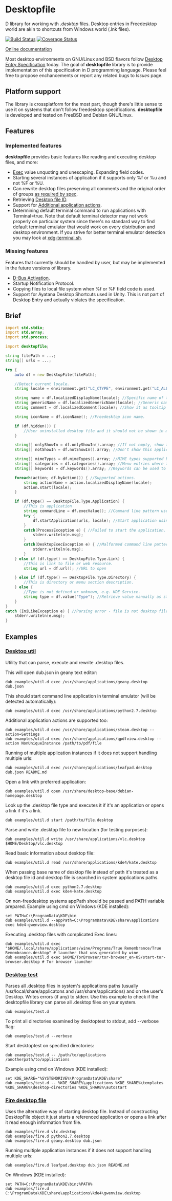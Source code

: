 # Desktopfile

D library for working with *.desktop* files. Desktop entries in Freedesktop world are akin to shortcuts from Windows world (.lnk files).

[![Build Status](https://github.com/FreeSlave/desktopfile/actions/workflows/ci.yml/badge.svg?branch=master)](https://github.com/FreeSlave/desktopfile/actions/workflows/ci.yml) [![Coverage Status](https://coveralls.io/repos/FreeSlave/desktopfile/badge.svg?branch=master&service=github)](https://coveralls.io/github/FreeSlave/desktopfile?branch=master)

[Online documentation](https://freeslave.github.io/d-freedesktop/docs/desktopfile.html)

Most desktop environments on GNU/Linux and BSD flavors follow [Desktop Entry Specification](https://www.freedesktop.org/wiki/Specifications/desktop-entry-spec/) today.
The goal of **desktopfile** library is to provide implementation of this specification in D programming language.
Please feel free to propose enchancements or report any related bugs to *Issues* page.

## Platform support

The library is crossplatform for the most part, though there's little sense to use it on systems that don't follow freedesktop specifications.
**desktopfile** is developed and tested on FreeBSD and Debian GNU/Linux.

## Features

### Implemented features

**desktopfile** provides basic features like reading and executing desktop files, and more:

* [Exec](https://specifications.freedesktop.org/desktop-entry-spec/latest/ar01s07.html) value unquoting and unescaping. Expanding field codes.
* Starting several instances of application if it supports only %f or %u and not %F or %U.
* Can rewrite desktop files preserving all comments and the original order of groups [as required by spec](https://specifications.freedesktop.org/desktop-entry-spec/latest/ar01s03.html).
* Retrieving [Desktop file ID](https://specifications.freedesktop.org/desktop-entry-spec/latest/ar01s02.html#desktop-file-id).
* Support for [Additional application actions](https://specifications.freedesktop.org/desktop-entry-spec/latest/ar01s11.html).
* Determining default terminal command to run applications with Terminal=true. Note that default terminal detector may not work properly on particular system since there's no standard way to find default terminal emulator that would work on every distribution and desktop environment. If you strive for better terminal emulator detection you may look at [xdg-terminal.sh](https://src.chromium.org/svn/trunk/deps/third_party/xdg-utils/scripts/xdg-terminal).

### Missing features

Features that currently should be handled by user, but may be implemented in the future versions of library.

* [D-Bus Activation](https://specifications.freedesktop.org/desktop-entry-spec/latest/ar01s08.html).
* Startup Notification Protocol.
* Copying files to local file system when %f or %F field code is used.
* Support for Ayatana Desktop Shortcuts used in Unity. This is not part of Desktop Entry and actually violates the specification.

## Brief

```d
import std.stdio;
import std.array;
import std.process;

import desktopfile;

string filePath = ...;
string[] urls = ...;

try {
    auto df = new DesktopFile(filePath);

    //Detect current locale.
    string locale = environment.get("LC_CTYPE", environment.get("LC_ALL", environment.get("LANG")));

    string name = df.localizedDisplayName(locale); //Specific name of the application.
    string genericName = df.localizedGenericName(locale); //Generic name of the application. Show it in menu under the specific name.
    string comment = df.localizedComment(locale); //Show it as tooltip or description.

    string iconName = df.iconName(); //Freedesktop icon name.

    if (df.hidden()) {
        //User uninstalled desktop file and it should not be shown in menus.
    }

    string[] onlyShowIn = df.onlyShowIn().array; //If not empty, show this application only in listed desktop environments.
    string[] notShowIn = df.notShowIn().array; //Don't show this application in listed desktop environments.

    string[] mimeTypes = df.mimeTypes().array; //MIME types supported by application.
    string[] categories = df.categories().array; //Menu entries where this application should be shown.
    string[] keywords = df.keywords().array; //Keywords can be used to improve searching of the application.

    foreach(action; df.byAction()) { //Supported actions.
        string actionName = action.localizedDisplayName(locale);
        action.start(locale);
    }

    if (df.type() == DesktopFile.Type.Application) {
        //This is application
        string commandLine = df.execValue(); //Command line pattern used to start the application.
        try {
            df.startApplication(urls, locale); //Start application using given arguments and specified locale. It will be automatically started in terminal emulator if required.
        }
        catch(ProcessException e) { //Failed to start the application.
            stderr.writeln(e.msg);
        }
        catch(DesktopExecException e) { //Malformed command line pattern.
            stderr.writeln(e.msg);
        }
    } else if (df.type() == DesktopFile.Type.Link) {
        //This is link to file or web resource.
        string url = df.url(); //URL to open

    } else if (df.type() == DesktopFile.Type.Directory) {
        //This is directory or menu section description.
    } else {
        //Type is not defined or unknown, e.g. KDE Service.
        string type = df.value("Type"); //Retrieve value manually as string if you know how to deal with non-standard types.
    }
}
catch (IniLikeException e) { //Parsing error - file is not desktop file or has errors.
    stderr.writeln(e.msg);
}

```

## Examples

### [Desktop util](examples/util.d)

Utility that can parse, execute and rewrite .desktop files.

This will open dub.json in geany text editor:

    dub examples/util.d exec /usr/share/applications/geany.desktop dub.json

This should start command line application in terminal emulator (will be detected automatically):

    dub examples/util.d exec /usr/share/applications/python2.7.desktop

Additional application actions are supported too:

    dub examples/util.d exec /usr/share/applications/steam.desktop --action=Settings
    dub examples/util.d exec /usr/share/applications/qpdfview.desktop --action NonUniqueInstance /path/to/pdf/file

Running of multiple application instances if it does not support handling multiple urls:

    dub examples/util.d exec /usr/share/applications/leafpad.desktop dub.json README.md

Open a link with preferred application:

    dub examples/util.d open /usr/share/desktop-base/debian-homepage.desktop

Look up the .desktop file type and executes it if it's an application or opens a link if it's a link.

    dub examples/util.d start /path/to/file.desktop

Parse and write .desktop file to new location (for testing purposes):

    dub examples/util.d write /usr/share/applications/vlc.desktop $HOME/Desktop/vlc.desktop

Read basic information about desktop file:

    dub examples/util.d read /usr/share/applications/kde4/kate.desktop

When passing base name of desktop file instead of path it's treated as a desktop file id and desktop file is searched in system applications paths.

    dub examples/util.d exec python2.7.desktop
    dub examples/util.d exec kde4-kate.desktop

On non-freedesktop systems appPath should be passed and PATH variable prepared. Example using cmd on Windows (KDE installed):

    set PATH=C:\ProgramData\KDE\bin
    dub examples/util.d --appPath=C:\ProgramData\KDE\share\applications exec kde4-gwenview.desktop

Executing .desktop files with complicated Exec lines:

    dub examples/util.d exec "$HOME/.local/share/applications/wine/Programs/True Remembrance/True Remembrance.desktop" # launcher that was generated by wine
    dub examples/util.d exec $HOME/TorBrowser/tor-browser_en-US/start-tor-browser.desktop # Tor browser launcher

### [Desktop test](examples/test.d)

Parses all .desktop files in system's applications paths (usually /usr/local/share/applicatons and /usr/share/applications) and on the user's Desktop.
Writes errors (if any) to stderr.
Use this example to check if the desktopfile library can parse all .desktop files on your system.

    dub examples/test.d

To print all directories examined by desktoptest to stdout, add --verbose flag:

    dub examples/test.d --verbose

Start desktoptest on specified directories:

    dub examples/test.d -- /path/to/applications /anotherpath/to/applications

Example using cmd on Windows (KDE installed):

    set KDE_SHARE="%SYSTEMDRIVE%\ProgramData\KDE\share"
    dub examples/test.d -- %KDE_SHARE%\applications %KDE_SHARE%\templates %KDE_SHARE%\desktop-directories %KDE_SHARE%\autostart

### [Fire desktop file](examples/fire.d)

Uses the alternative way of starting desktop file. Instead of constructing DesktopFile object it just starts a referenced application or opens a link after it read enough information from file.

    dub examples/fire.d vlc.desktop
    dub examples/fire.d python2.7.desktop
    dub examples/fire.d geany.desktop dub.json

Running multiple application instances if it does not support handling multiple urls:

    dub examples/fire.d leafpad.desktop dub.json README.md

On Windows (KDE installed):

    set PATH=C:\ProgramData\KDE\bin;%PATH%
    dub examples/fire.d C:\ProgramData\KDE\share\applications\kde4\gwenview.desktop
